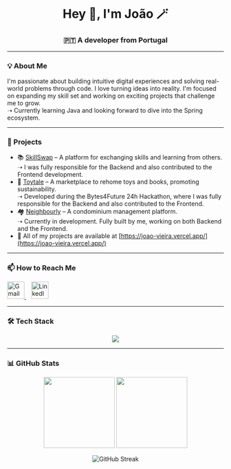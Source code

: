 <h1 align="center">Hey 👋, I'm João 🪄</h1>
<h3 align="center">🇵🇹 A  developer from Portugal</h3>

---

### 💡 About Me

I'm passionate about building intuitive digital experiences and solving real-world problems through code.
I love turning ideas into reality. 
I'm focused on expanding my skill set and working on exciting projects that challenge me to grow. <br> ➝ Currently learning Java and looking forward to dive into the Spring ecosystem.

---

### 🔭  Projects

- 📚 [SkillSwap](https://github.com/joaovieira77/FinalProjectB4F) – A platform for exchanging skills and learning from others. <br> ➝ I was fully responsible for the Backend and also contributed to the Frontend development.
- 🧸 [Toytale](https://github.com/joaovieira77/toytale) – A marketplace to rehome toys and books, promoting sustainability. <br> ➝ Developed during the Bytes4Future 24h Hackathon, where I was fully responsible for the Backend and also contributed to the Frontend.
- 🏘 [Neighbourly](https://github.com/joaovieira77/Neighbourly) – A condominium management platform. <br> ➝ Currently in development. Fully built by me, working on both Backend and the Frontend.  
- 🚀 All of my projects are available at [https://joao-vieira.vercel.app/](https://joao-vieira.vercel.app/)

---

### 📫 How to Reach Me

<p align="left">
  <a href="mailto:joao7vieira@gmail.com" target="_blank" rel="noopener noreferrer">
    <img src="https://www.svgrepo.com/show/303161/gmail-icon-logo.svg" alt="Gmail" width="40" height="40"/>
  </a>
  &nbsp;&nbsp; 
  <a href="https://linkedin.com/in/joaovieira01/" target="_blank" rel="noopener noreferrer">
    <img src="https://raw.githubusercontent.com/rahuldkjain/github-profile-readme-generator/master/src/images/icons/Social/linked-in-alt.svg" alt="LinkedIn" width="40" height="40"/>
  </a>
</p>


---

### 🛠️ Tech Stack
<p align="center"> <img src="https://skillicons.dev/icons?i=js,ts,react,nextjs,nodejs,express,java,mongodb,html,css,tailwind,git,figma,postman" /> </p>

---


### 📊 GitHub Stats
<p align="center"> <img src="https://github-readme-stats.vercel.app/api?username=joaovieira77&show_icons=true&theme=onedark" height="165"/> 
  <img src="https://github-readme-stats.vercel.app/api/top-langs/?username=joaovieira77&layout=compact&theme=onedark" height="165"/> </p>

<p align="center">
  <img src="https://streak-stats.demolab.com?user=joaovieira77&theme=onedark&hide_border=false" alt="GitHub Streak"/>
</p>


